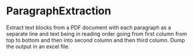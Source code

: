 # ParagraphExtraction
Extract text blocks from a PDF document with each paragraph as a separate line and text being in reading order going from first column from top to bottom and then into second column and then third column. Dump the output in an excel file.
